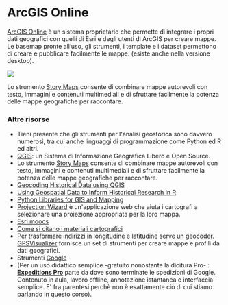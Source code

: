 # ArcGIS Online

[ArcGIS Online](https://www.esriitalia.it/prodotti/la-nostra-offerta/piattaforma-esri/arcgis-online) è un sistema proprietario che permette di integrare i propri dati geografici con quelli di Esri e degli utenti di ArcGIS per creare mappe. Le basemap pronte all’uso, gli strumenti, i template e i dataset permettono di creare e pubblicare facilmente le mappe. (esiste anche nella versione desktop).





![](<../.gitbook/assets/screenshot-www.esri.com-2022.04.19-14\_39\_57 (1).png>)

Lo strumento  [Story Maps](https://storymaps.arcgis.com/stories/de1edc28ecae42c2a1849d108350c997) consente di combinare mappe autorevoli con testo, immagini e contenuti multimediali e di sfruttare facilmente la potenza delle mappe geografiche per raccontare.

### Altre risorse

* Tieni presente che gli strumenti per l'analisi geostorica sono davvero numerosi, tra cui anche linguaggi di programmazione come Python ed R ed altri.
* [QGIS](https://www.qgis.org/it/site/): un Sistema di Informazione Geografica Libero e Open Source.
* Lo strumento  [Story Maps](https://storymaps.arcgis.com/stories/de1edc28ecae42c2a1849d108350c997) consente di combinare mappe autorevoli con testo, immagini e contenuti multimediali e di sfruttare facilmente la potenza delle mappe geografiche per raccontare.
* [Geocoding Historical Data using QGIS](https://programminghistorian.org/en/lessons/geocoding-qgis)
* [Using Geospatial Data to Inform Historical Research in R](https://programminghistorian.org/en/lessons/geospatial-data-analysis)
* [Python Libraries for GIS and Mapping](https://gisgeography.com/python-libraries-gis-mapping/)
* [Projection Wizard](https://projectionwizard.org) è un'applicazione web che aiuta i cartografi a selezionare una proiezione appropriata per la loro mappa.
* [Esri moocs](https://www.esri.com/training/mooc/)
* [Come si citano i materiali cartografici](https://lib.uwaterloo.ca/locations/umd/digital/citation.html)
* Per trasformare indirizzi in longitudine e latitudine serve un [geocoder](https://www.gpsvisualizer.com/geocoder/). [GPSVisualizer](https://www.gpsvisualizer.com) fornisce un set di strumenti per creare mappe e profili da dati geografici.
* Strumenti [ Google](https://www.google.com/earth/education/)
* (Per un uso didattico semplice  -gratuito nonostante la dicitura Pro- : [**Expeditions Pro**](https://expeditionspro.com) parte da dove sono terminate le spedizioni di Google. Contenuto in aula, lavoro offline, annotazione istantanea e interfaccia semplice. E' fra parentesi perchè non è esattamente ciò di cui stiamo parlando in questo corso).
